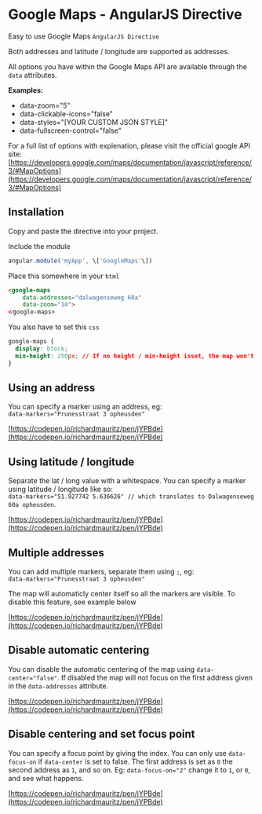 Google Maps - AngularJS Directive
=================================

Easy to use Google Maps `AngularJS Directive`

Both addresses and latitude / longitude are supported as addresses.

All options you have within the Google Maps API are available through the `data` attributes.

**Examples:**  

*   data-zoom="5"
*   data-clickable-icons="false"
*   data-styles="\[YOUR CUSTOM JSON STYLE\]"
*   data-fullscreen-control="false"

For a full list of options with explenation, please visit the official google API site: [https://developers.google.com/maps/documentation/javascript/reference/3/#MapOptions](https://developers.google.com/maps/documentation/javascript/reference/3/#MapOptions)

Installation
------------

Copy and paste the directive into your project.

Include the module

```javascript
angular.module('myApp', \['GoogleMaps'\])
```

Place this somewhere in your `html`

```html
<google-maps 
    data-addresses="dalwagenseweg 60a" 
    data-zoom="14">
<⁄google-maps>
```

You also have to set this `css`

```css
google-maps {
  display: block;
  min-height: 250px; // If no height / min-height isset, the map won't be visible.
}
```

Using an address
----------------

You can specify a marker using an address, eg:  
`data-markers="Prunesstraat 3 opheusden"`

[https://codepen.io/richardmauritz/pen/jYPBde](https://codepen.io/richardmauritz/pen/jYPBde)

Using latitude / longitude
--------------------------

Separate the lat / long value with a whitespace. You can specify a marker using latitude / longitude like so:  
`data-markers="51.927742 5.636626" // which translates to Dalwagenseweg 60a opheusden`.

[https://codepen.io/richardmauritz/pen/jYPBde](https://codepen.io/richardmauritz/pen/jYPBde)

Multiple addresses
------------------

You can add multiple markers, separate them using `;`, eg:  
`data-markers="Prunesstraat 3 opheusden"`

The map will automaticly center itself so all the markers are visible. To disable this feature, see example below

[https://codepen.io/richardmauritz/pen/jYPBde](https://codepen.io/richardmauritz/pen/jYPBde)

Disable automatic centering
---------------------------

You can disable the automatic centering of the map using  `data-center="false"`. If disabled the map will not focus on the first address given in the `data-addresses` attribute.

[https://codepen.io/richardmauritz/pen/jYPBde](https://codepen.io/richardmauritz/pen/jYPBde)

Disable centering and set focus point
-------------------------------------

You can specify a focus point by giving the index. You can only use `data-focus-on` if `data-center` is set to false. The first address is set as `0` the second address as `1`, and so on.  Eg: `data-focus-on="2"` change it to `1`, or `0`, and see what happens.

[https://codepen.io/richardmauritz/pen/jYPBde](https://codepen.io/richardmauritz/pen/jYPBde)
